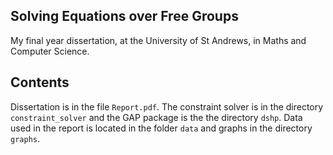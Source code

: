 ## Solving Equations over Free Groups
My final year dissertation, at the University of St Andrews, in Maths and Computer Science.

## Contents
Dissertation is in the file	`Report.pdf`. The constraint solver is in the directory `constraint_solver` and the GAP package is the the directory `dshp`. Data used in the report is located in the folder `data` and graphs in the directory `graphs`.
